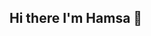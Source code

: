 ## Hi there I'm Hamsa 👋

<!--
**HamsaElfaky/HamsaElfaky** is a ✨ _special_ ✨ repository because its `README.md` (this file) appears on your GitHub profile.
🎓 I'm currently studying Computer Science & information technology 
💻 Interested in full-stack development  
📫 Reach me at: hamsaelfaky161@gmail.com

Here are some ideas to get you started:

- 🔭 I’m currently working on ...
- 🌱 I’m currently learning ...
- 👯 I’m looking to collaborate on ...
- 🤔 I’m looking for help with ...
- 💬 Ask me about ...
- 📫 How to reach me: ...
- 😄 Pronouns: ...
- ⚡ Fun fact: ...
-->
